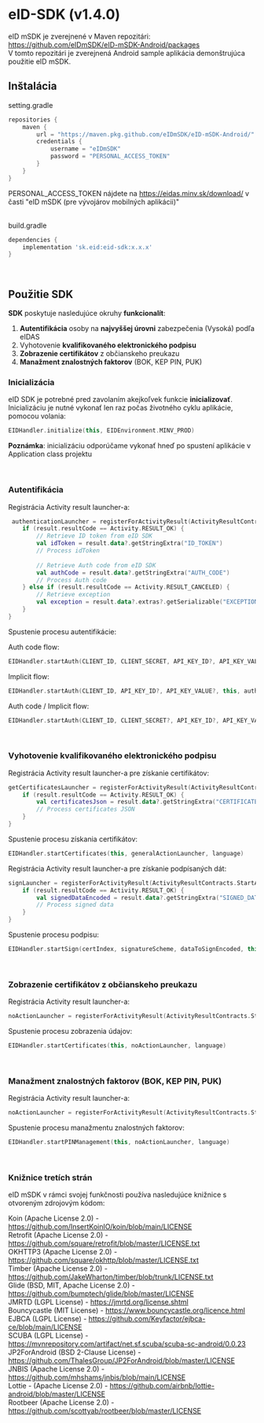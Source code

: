 # eID-SDK (v1.4.0)

eID mSDK je zverejnené v Maven repozitári: https://github.com/eIDmSDK/eID-mSDK-Android/packages<br>
V tomto repozitári je zverejnená Android sample aplikácia demonštrujúca použitie eID mSDK. 

## Inštalácia

setting.gradle

```groovy
repositories {
    maven {
        url = "https://maven.pkg.github.com/eIDmSDK/eID-mSDK-Android/"
        credentials {
            username = "eIDmSDK"
            password = "PERSONAL_ACCESS_TOKEN"
        }
    }
}
```
PERSONAL_ACCESS_TOKEN nájdete na https://eidas.minv.sk/download/ v časti "eID mSDK (pre vývojárov mobilných aplikácii)"<br><br>

build.gradle

```groovy
dependencies {
    implementation 'sk.eid:eid-sdk:x.x.x'
}
```

<br>

## Použitie SDK

**SDK** poskytuje nasledujúce okruhy **funkcionalít**:
1.	**Autentifikácia** osoby na **najvyššej úrovni** zabezpečenia (Vysoká) podľa eIDAS
2.	Vyhotovenie **kvalifikovaného elektronického podpisu**
3.	**Zobrazenie certifikátov** z občianskeho preukazu
4.	**Manažment znalostných faktorov** (BOK, KEP PIN, PUK) 

### Inicializácia

eID SDK je potrebné pred zavolaním akejkoľvek funkcie **inicializovať**. Inicializáciu je nutné vykonať len raz počas životného cyklu aplikácie, pomocou volania:

```kotlin
EIDHandler.initialize(this, EIDEnvironment.MINV_PROD)
```

**Poznámka**: inicializáciu odporúčame vykonať hneď po spustení aplikácie v Application class projektu

<br>

### Autentifikácia

Registrácia Activity result launcher-a:

```kotlin
 authenticationLauncher = registerForActivityResult(ActivityResultContracts.StartActivityForResult()) { result ->
    if (result.resultCode == Activity.RESULT_OK) {
        // Retrieve ID token from eID SDK
        val idToken = result.data?.getStringExtra("ID_TOKEN")
        // Process idToken
        
        // Retrieve Auth code from eID SDK
        val authCode = result.data?.getStringExtra("AUTH_CODE")
        // Process Auth code
    } else if (result.resultCode == Activity.RESULT_CANCELED) {
        // Retrieve exception
        val exception = result.data?.extras?.getSerializable("EXCEPTION") as Throwable?
    }
}
```

Spustenie procesu autentifikácie:

Auth code flow:

```kotlin
EIDHandler.startAuth(CLIENT_ID, CLIENT_SECRET, API_KEY_ID?, API_KEY_VALUE?, this, authenticationLauncher, language)
```

Implicit flow:

```kotlin
EIDHandler.startAuth(CLIENT_ID, API_KEY_ID?, API_KEY_VALUE?, this, authenticationLauncher, language)
```

Auth code / Implicit flow:

```kotlin
EIDHandler.startAuth(CLIENT_ID, CLIENT_SECRET?, API_KEY_ID?, API_KEY_VALUE?, this, authenticationLauncher, EIDAuthenticationFlow, language)
```

<br>

### Vyhotovenie kvalifikovaného elektronického podpisu

Registrácia Activity result launcher-a pre získanie certifikátov:

```kotlin
getCertificatesLauncher = registerForActivityResult(ActivityResultContracts.StartActivityForResult()) { result ->
    if (result.resultCode == Activity.RESULT_OK) {
        val certificatesJson = result.data?.getStringExtra("CERTIFICATES")
        // Process certificates JSON
    }
}
```

Spustenie procesu získania certifikátov:

```kotlin
EIDHandler.startCertificates(this, generalActionLauncher, language)
```

Registrácia Activity result launcher-a pre získanie podpísaných dát:

```kotlin
signLauncher = registerForActivityResult(ActivityResultContracts.StartActivityForResult()) { result ->
    if (result.resultCode == Activity.RESULT_OK) {
        val signedDataEncoded = result.data?.getStringExtra("SIGNED_DATA")
        // Process signed data 
    }
}
```

Spustenie procesu podpisu:

```kotlin
EIDHandler.startSign(certIndex, signatureScheme, dataToSignEncoded, this, signLauncher, language)
```

<br>

### Zobrazenie certifikátov z občianskeho preukazu

Registrácia Activity result launcher-a:

```kotlin
noActionLauncher = registerForActivityResult(ActivityResultContracts.StartActivityForResult()) { }
```

Spustenie procesu zobrazenia údajov:

```kotlin
EIDHandler.startCertificates(this, noActionLauncher, language)
```

<br>

### Manažment znalostných faktorov (BOK, KEP PIN, PUK) 

Registrácia Activity result launcher-a:

```kotlin
noActionLauncher = registerForActivityResult(ActivityResultContracts.StartActivityForResult()) { }
```

Spustenie procesu manažmentu znalostných faktorov:

```kotlin
EIDHandler.startPINManagement(this, noActionLauncher, language)
```

<br>

### Knižnice tretích strán
eID mSDK v rámci svojej funkčnosti používa nasledujúce knižnice s otvoreným zdrojovým kódom:

Koin (Apache License 2.0) - https://github.com/InsertKoinIO/koin/blob/main/LICENSE<br>
Retrofit (Apache License 2.0) - https://github.com/square/retrofit/blob/master/LICENSE.txt<br>
OKHTTP3 (Apache License 2.0) - https://github.com/square/okhttp/blob/master/LICENSE.txt<br>
Timber (Apache License 2.0) - https://github.com/JakeWharton/timber/blob/trunk/LICENSE.txt<br>
Glide (BSD, MIT, Apache License 2.0) - https://github.com/bumptech/glide/blob/master/LICENSE<br>
JMRTD (LGPL License) - https://jmrtd.org/license.shtml<br>
Bouncycastle (MIT License) - https://www.bouncycastle.org/licence.html<br>
EJBCA (LGPL License) - https://github.com/Keyfactor/ejbca-ce/blob/main/LICENSE<br>
SCUBA (LGPL License) - https://mvnrepository.com/artifact/net.sf.scuba/scuba-sc-android/0.0.23<br>
JP2ForAndroid (BSD 2-Clause License) - https://github.com/ThalesGroup/JP2ForAndroid/blob/master/LICENSE<br>
JNBIS (Apache License 2.0) - https://github.com/mhshams/jnbis/blob/main/LICENSE<br>
Lottie - (Apache License 2.0) - https://github.com/airbnb/lottie-android/blob/master/LICENSE<br>
Rootbeer (Apache License 2.0) - https://github.com/scottyab/rootbeer/blob/master/LICENSE<br>
